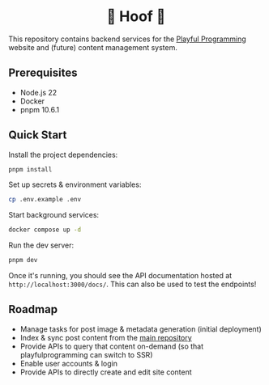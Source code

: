 <h1 align="center">🐎 Hoof 🐎</h1>

This repository contains backend services for the [Playful Programming](https://playfulprogramming.com/) website and (future) content management system.

## Prerequisites

- Node.js 22
- Docker
- pnpm 10.6.1

## Quick Start

Install the project dependencies:

```bash
pnpm install
```

Set up secrets & environment variables:

```bash
cp .env.example .env
```

Start background services:

```bash
docker compose up -d
```

Run the dev server:

```bash
pnpm dev
```

Once it's running, you should see the API documentation hosted at `http://localhost:3000/docs/`. This can also be used to test the endpoints!

## Roadmap

- Manage tasks for post image & metadata generation (initial deployment)
- Index & sync post content from the [main repository](https://github.com/playfulprogramming/playfulprogramming/)
- Provide APIs to query that content on-demand (so that playfulprogramming can switch to SSR)
- Enable user accounts & login
- Provide APIs to directly create and edit site content
